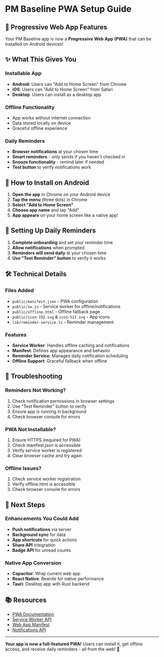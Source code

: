 # PM Baseline PWA Setup Guide

## 🚀 Progressive Web App Features

Your PM Baseline app is now a **Progressive Web App (PWA)** that can be installed on Android devices!

## ✨ What This Gives You

### **Installable App**
- **Android**: Users can "Add to Home Screen" from Chrome
- **iOS**: Users can "Add to Home Screen" from Safari
- **Desktop**: Users can install as a desktop app

### **Offline Functionality**
- App works without internet connection
- Data stored locally on device
- Graceful offline experience

### **Daily Reminders**
- **Browser notifications** at your chosen time
- **Smart reminders** - only sends if you haven't checked in
- **Snooze functionality** - remind later if needed
- **Test button** to verify notifications work

## 📱 How to Install on Android

1. **Open the app** in Chrome on your Android device
2. **Tap the menu** (three dots) in Chrome
3. **Select "Add to Home Screen"**
4. **Choose app name** and tap "Add"
5. **App appears** on your home screen like a native app!

## 🔔 Setting Up Daily Reminders

1. **Complete onboarding** and set your reminder time
2. **Allow notifications** when prompted
3. **Reminders will send daily** at your chosen time
4. **Use "Test Reminder" button** to verify it works

## 🛠️ Technical Details

### **Files Added**
- `public/manifest.json` - PWA configuration
- `public/sw.js` - Service worker for offline/notifications
- `public/offline.html` - Offline fallback page
- `public/icon-192.svg` & `icon-512.svg` - App icons
- `lib/reminder-service.ts` - Reminder management

### **Features**
- **Service Worker**: Handles offline caching and notifications
- **Manifest**: Defines app appearance and behavior
- **Reminder Service**: Manages daily notification scheduling
- **Offline Support**: Graceful fallback when offline

## 🔧 Troubleshooting

### **Reminders Not Working?**
1. Check notification permissions in browser settings
2. Use "Test Reminder" button to verify
3. Ensure app is running in background
4. Check browser console for errors

### **PWA Not Installable?**
1. Ensure HTTPS (required for PWA)
2. Check manifest.json is accessible
3. Verify service worker is registered
4. Clear browser cache and try again

### **Offline Issues?**
1. Check service worker registration
2. Verify offline.html is accessible
3. Check browser console for errors

## 🎯 Next Steps

### **Enhancements You Could Add**
- **Push notifications** via server
- **Background sync** for data
- **App shortcuts** for quick actions
- **Share API** integration
- **Badge API** for unread counts

### **Native App Conversion**
- **Capacitor**: Wrap current web app
- **React Native**: Rewrite for native performance
- **Tauri**: Desktop app with Rust backend

## 📚 Resources

- [PWA Documentation](https://web.dev/progressive-web-apps/)
- [Service Worker API](https://developer.mozilla.org/en-US/docs/Web/API/Service_Worker_API)
- [Web App Manifest](https://developer.mozilla.org/en-US/docs/Web/Manifest)
- [Notifications API](https://developer.mozilla.org/en-US/docs/Web/API/Notifications_API)

---

**Your app is now a full-featured PWA!** Users can install it, get offline access, and receive daily reminders - all from the web! 🎉
